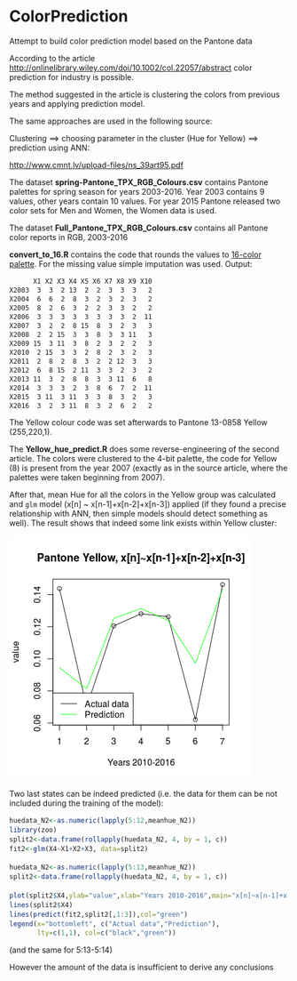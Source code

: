 # ColorPrediction
Attempt to build color prediction model based on the Pantone data

According to the article http://onlinelibrary.wiley.com/doi/10.1002/col.22057/abstract
color prediction for industry is possible.

The method suggested in the article is clustering the colors from previous years and applying prediction model.

The same approaches are used in the following source:

Clustering ==> choosing parameter in the cluster (Hue for Yellow) ==> prediction using ANN:

http://www.cmnt.lv/upload-files/ns_39art95.pdf




The dataset **spring-Pantone_TPX_RGB_Colours.csv** contains Pantone palettes for spring season for years 2003-2016. Year 2003 contains 9 values, other years contain 10 values. For year 2015 Pantone released two color sets for Men and Women, the Women data is used.

The dataset **Full_Pantone_TPX_RGB_Colours.csv** contains all Pantone color reports in RGB, 2003-2016

**convert_to_16.R** contains the code that rounds the values to [16-color palette](http://www.december.com/html/spec/color16codes.html). For the missing value simple imputation was used.
Output:
```
      X1 X2 X3 X4 X5 X6 X7 X8 X9 X10
X2003  3  3  2 13  2  2  3  3  3   2
X2004  6  6  2  8  3  2  3  2  3   2
X2005  8  2  6  3  2  2  3  3  2   2
X2006  3  3  3  3  3  3  3  3  2  11
X2007  3  2  2  8 15  8  3  2  3   3
X2008  2  2 15  3  3  8  3  3 11   3
X2009 15  3 11  3  8  2  3  2  2   3
X2010  2 15  3  3  2  8  2  3  2   3
X2011  2  8  2  8  3  2  2 12  3   3
X2012  6  8 15  2 11  3  3  2  3   2
X2013 11  3  2  8  8  3  3 11  6   8
X2014  3  3  3  2  3  8  6  7  2  11
X2015  3 11  3 11  3  3  8  3  2   3
X2016  3  2  3 11  8  3  2  6  2   2
```

The Yellow colour code was set afterwards to Pantone 13-0858 Yellow (255,220,1).

The **Yellow_hue_predict.R** does some reverse-engineering of the second article. The colors were clustered to the 4-bit palette, the code for Yellow (8) is present from the year 2007 (exactly as in the source article, where the palettes were taken beginning from 2007).

After that, mean Hue for all the colors in the Yellow group was calculated and `glm` model (x[n] ~ x[n-1]+x[n-2]+x[n-3]) applied (if they found a precise relationship with ANN, then simple models should detect something as well). The result shows that indeed some link exists within Yellow cluster:

![Plot](/Rplot10.png?raw=true "GLM Prediction")

Two last states can be indeed predicted (i.e. the data for them can be not included during the training of the model):
```R
huedata_N2<-as.numeric(lapply(5:12,meanhue_N2))
library(zoo)
split2<-data.frame(rollapply(huedata_N2, 4, by = 1, c))
fit2<-glm(X4~X1+X2+X3, data=split2)

huedata_N2<-as.numeric(lapply(5:13,meanhue_N2))
split2<-data.frame(rollapply(huedata_N2, 4, by = 1, c))

plot(split2$X4,ylab="value",xlab="Years 2010-2016",main="x[n]~x[n-1]+x[n-2]+x[n-3]")
lines(split2$X4)
lines(predict(fit2,split2[,1:3]),col="green")
legend(x="bottomleft", c("Actual data","Prediction"),
       lty=c(1,1), col=c("black","green"))
```
(and the same for 5:13-5:14)

However the amount of the data is insufficient to derive any conclusions
